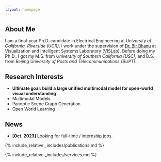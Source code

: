 ```yaml
---
layout: homepage
---
```


## About Me

I am a final-year Ph.D. candidate in Electrical Engineering at *University of California, Riverside (UCR)*. I work under the supervision of [Dr. Bir Bhanu](https://scholar.google.com/citations?user=AhRGIcwAAAAJ&hl=en) at Visualization and Intelligent Systems Laboratory ([VISLab](https://www.vislab.ucr.edu/)). Before doing my Ph.D., I got my M.S. from *University of Southern California (USC)*, and B.S. from *Beijing University of Posts and Telecommunications (BUPT)*. 


## Research Interests

- **Ultimate goal: build a large unified multimodal model for open-world visual understanding**
- Multimodal Models
- Panoptic Scene Graph Generation
- Open World Learning

## News

- **[Oct. 2023]** Looking for full-time / internship jobs.

{% include_relative _includes/publications.md %}

{% include_relative _includes/services.md %}
